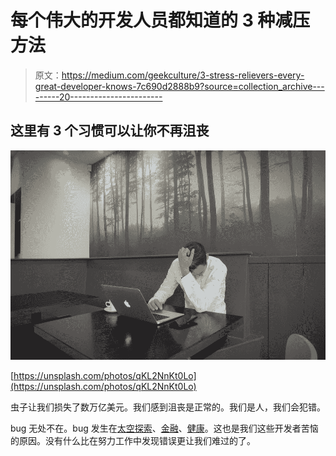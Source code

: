 # 每个伟大的开发人员都知道的 3 种减压方法

> 原文：<https://medium.com/geekculture/3-stress-relievers-every-great-developer-knows-7c690d2888b9?source=collection_archive---------20----------------------->

## 这里有 3 个习惯可以让你不再沮丧

![](img/0d1087887ced08bf0640c506c08dc640.png)

[https://unsplash.com/photos/qKL2NnKt0Lo](https://unsplash.com/photos/qKL2NnKt0Lo)

虫子让我们损失了数万亿美元。我们感到沮丧是正常的。我们是人，我们会犯错。

bug 无处不在。bug 发生在[太空探索](https://www.bugsnag.com/blog/bug-day-ariane-5-disaster)、[金融](https://www.bugsnag.com/blog/bug-day-460m-loss)、[健康](https://www.bugsnag.com/blog/bug-day-race-condition-therac-25)。这也是我们这些开发者苦恼的原因。没有什么比在努力工作中发现错误更让我们难过的了。